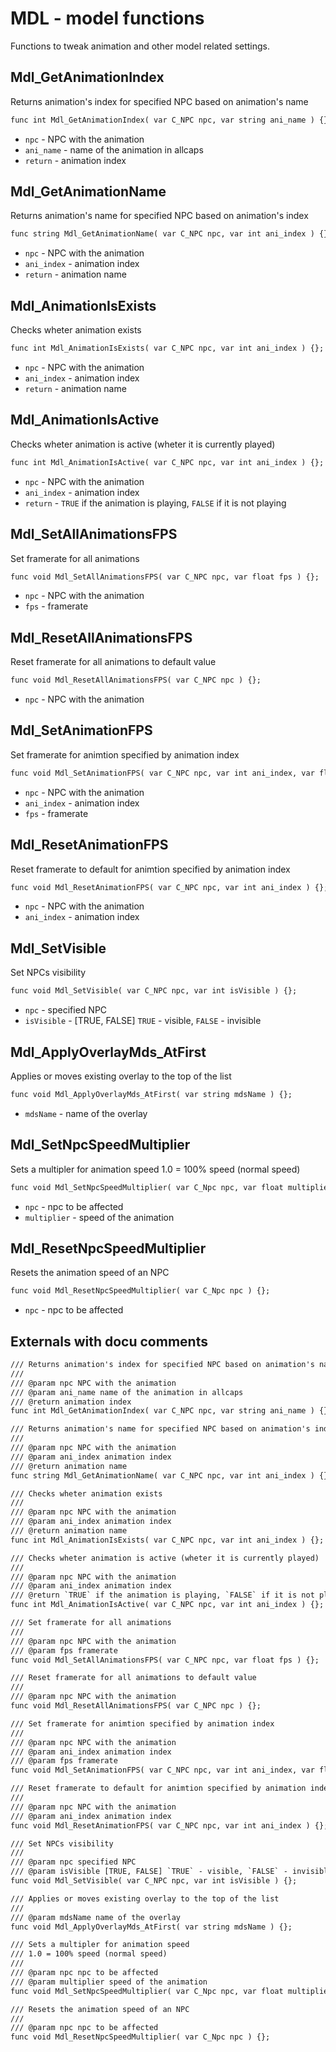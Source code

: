 # MDL - model functions
Functions to tweak animation and other model related settings.

## Mdl_GetAnimationIndex
Returns animation's index for specified NPC based on animation's name

```dae
func int Mdl_GetAnimationIndex( var C_NPC npc, var string ani_name ) {};
```

- `npc` - NPC with the animation
- `ani_name` - name of the animation in allcaps
- `return` - animation index

## Mdl_GetAnimationName
Returns animation's name for specified NPC based on animation's index

```dae
func string Mdl_GetAnimationName( var C_NPC npc, var int ani_index ) {};
```

- `npc` - NPC with the animation
- `ani_index` - animation index
- `return` - animation name

## Mdl_AnimationIsExists
Checks wheter animation exists

```dae
func int Mdl_AnimationIsExists( var C_NPC npc, var int ani_index ) {};
```

- `npc` - NPC with the animation
- `ani_index` - animation index
- `return` - animation name

## Mdl_AnimationIsActive
Checks wheter animation is active (wheter it is currently played)

```dae
func int Mdl_AnimationIsActive( var C_NPC npc, var int ani_index ) {};
```

- `npc` - NPC with the animation
- `ani_index` - animation index
- `return` - `TRUE` if the animation is playing, `FALSE` if it is not playing

## Mdl_SetAllAnimationsFPS
Set framerate for all animations

```dae
func void Mdl_SetAllAnimationsFPS( var C_NPC npc, var float fps ) {};
```

- `npc` - NPC with the animation
- `fps` - framerate

## Mdl_ResetAllAnimationsFPS
Reset framerate for all animations to default value

```dae
func void Mdl_ResetAllAnimationsFPS( var C_NPC npc ) {};
```

- `npc` - NPC with the animation

## Mdl_SetAnimationFPS
Set framerate for animtion specified by animation index

```dae
func void Mdl_SetAnimationFPS( var C_NPC npc, var int ani_index, var float fps ) {};
```

- `npc` - NPC with the animation
- `ani_index` - animation index
- `fps` - framerate

## Mdl_ResetAnimationFPS
Reset framerate to default for animtion specified by animation index

```dae
func void Mdl_ResetAnimationFPS( var C_NPC npc, var int ani_index ) {};
```

- `npc` - NPC with the animation
- `ani_index` - animation index

## Mdl_SetVisible
Set NPCs visibility

```dae
func void Mdl_SetVisible( var C_NPC npc, var int isVisible ) {};
```

- `npc` - specified NPC
- `isVisible` - [TRUE, FALSE] `TRUE` - visible, `FALSE` - invisible

## Mdl_ApplyOverlayMds_AtFirst
Applies or moves existing overlay to the top of the list

```dae
func void Mdl_ApplyOverlayMds_AtFirst( var string mdsName ) {};
```

- `mdsName` - name of the overlay

## Mdl_SetNpcSpeedMultiplier
Sets a multipler for animation speed
1.0 = 100% speed (normal speed)

```dae
func void Mdl_SetNpcSpeedMultiplier( var C_Npc npc, var float multiplier ) {};
```

- `npc` - npc to be affected
- `multiplier` - speed of the animation

## Mdl_ResetNpcSpeedMultiplier
Resets the animation speed of an NPC

```dae
func void Mdl_ResetNpcSpeedMultiplier( var C_Npc npc ) {};
```

- `npc` - npc to be affected

## Externals with docu comments

```dae
/// Returns animation's index for specified NPC based on animation's name
///
/// @param npc NPC with the animation
/// @param ani_name name of the animation in allcaps
/// @return animation index
func int Mdl_GetAnimationIndex( var C_NPC npc, var string ani_name ) {};

/// Returns animation's name for specified NPC based on animation's index
///
/// @param npc NPC with the animation
/// @param ani_index animation index
/// @return animation name
func string Mdl_GetAnimationName( var C_NPC npc, var int ani_index ) {};

/// Checks wheter animation exists
///
/// @param npc NPC with the animation
/// @param ani_index animation index
/// @return animation name
func int Mdl_AnimationIsExists( var C_NPC npc, var int ani_index ) {};

/// Checks wheter animation is active (wheter it is currently played)
///
/// @param npc NPC with the animation
/// @param ani_index animation index
/// @return `TRUE` if the animation is playing, `FALSE` if it is not playing
func int Mdl_AnimationIsActive( var C_NPC npc, var int ani_index ) {};

/// Set framerate for all animations
///
/// @param npc NPC with the animation
/// @param fps framerate
func void Mdl_SetAllAnimationsFPS( var C_NPC npc, var float fps ) {};

/// Reset framerate for all animations to default value
///
/// @param npc NPC with the animation
func void Mdl_ResetAllAnimationsFPS( var C_NPC npc ) {};

/// Set framerate for animtion specified by animation index
///
/// @param npc NPC with the animation
/// @param ani_index animation index
/// @param fps framerate
func void Mdl_SetAnimationFPS( var C_NPC npc, var int ani_index, var float fps ) {};

/// Reset framerate to default for animtion specified by animation index
///
/// @param npc NPC with the animation
/// @param ani_index animation index
func void Mdl_ResetAnimationFPS( var C_NPC npc, var int ani_index ) {};

/// Set NPCs visibility
///
/// @param npc specified NPC
/// @param isVisible [TRUE, FALSE] `TRUE` - visible, `FALSE` - invisible
func void Mdl_SetVisible( var C_NPC npc, var int isVisible ) {};

/// Applies or moves existing overlay to the top of the list
///
/// @param mdsName name of the overlay
func void Mdl_ApplyOverlayMds_AtFirst( var string mdsName ) {};

/// Sets a multipler for animation speed
/// 1.0 = 100% speed (normal speed)
///
/// @param npc npc to be affected
/// @param multiplier speed of the animation
func void Mdl_SetNpcSpeedMultiplier( var C_Npc npc, var float multiplier ) {};

/// Resets the animation speed of an NPC
///
/// @param npc npc to be affected
func void Mdl_ResetNpcSpeedMultiplier( var C_Npc npc ) {};

```
